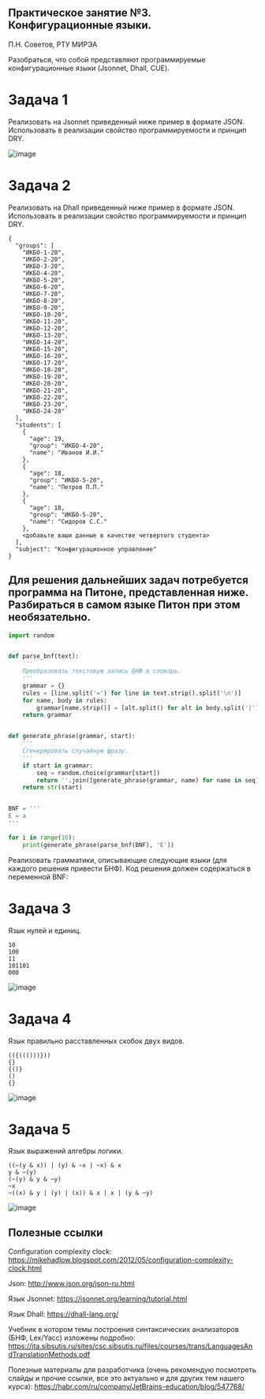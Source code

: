 ## Практическое занятие №3. Конфигурационные языки.

П.Н. Советов, РТУ МИРЭА

Разобраться, что собой представляют программируемые конфигурационные языки (Jsonnet, Dhall, CUE).

# Задача 1

Реализовать на Jsonnet приведенный ниже пример в формате JSON. Использовать в реализации свойство программируемости и принцип DRY.

![image](https://github.com/user-attachments/assets/a486508b-7e3e-4afd-8017-5bae4ea70f57)

# Задача 2

Реализовать на Dhall приведенный ниже пример в формате JSON. Использовать в реализации свойство программируемости и принцип DRY.

```
{
  "groups": [
    "ИКБО-1-20",
    "ИКБО-2-20",
    "ИКБО-3-20",
    "ИКБО-4-20",
    "ИКБО-5-20",
    "ИКБО-6-20",
    "ИКБО-7-20",
    "ИКБО-8-20",
    "ИКБО-9-20",
    "ИКБО-10-20",
    "ИКБО-11-20",
    "ИКБО-12-20",
    "ИКБО-13-20",
    "ИКБО-14-20",
    "ИКБО-15-20",
    "ИКБО-16-20",
    "ИКБО-17-20",
    "ИКБО-18-20",
    "ИКБО-19-20",
    "ИКБО-20-20",
    "ИКБО-21-20",
    "ИКБО-22-20",
    "ИКБО-23-20",
    "ИКБО-24-20"
  ],
  "students": [
    {
      "age": 19,
      "group": "ИКБО-4-20",
      "name": "Иванов И.И."
    },
    {
      "age": 18,
      "group": "ИКБО-5-20",
      "name": "Петров П.П."
    },
    {
      "age": 18,
      "group": "ИКБО-5-20",
      "name": "Сидоров С.С."
    },
    <добавьте ваши данные в качестве четвертого студента>
  ],
  "subject": "Конфигурационное управление"
} 
```

## Для решения дальнейших задач потребуется программа на Питоне, представленная ниже. Разбираться в самом языке Питон при этом необязательно.

```Python
import random


def parse_bnf(text):
    '''
    Преобразовать текстовую запись БНФ в словарь.
    '''
    grammar = {}
    rules = [line.split('=') for line in text.strip().split('\n')]
    for name, body in rules:
        grammar[name.strip()] = [alt.split() for alt in body.split('|')]
    return grammar


def generate_phrase(grammar, start):
    '''
    Сгенерировать случайную фразу.
    '''
    if start in grammar:
        seq = random.choice(grammar[start])
        return ''.join([generate_phrase(grammar, name) for name in seq])
    return str(start)


BNF = '''
E = a
'''

for i in range(10):
    print(generate_phrase(parse_bnf(BNF), 'E'))

```

Реализовать грамматики, описывающие следующие языки (для каждого решения привести БНФ). Код решения должен содержаться в переменной BNF:

# Задача 3

Язык нулей и единиц.

```
10
100
11
101101
000
```

![image](https://github.com/user-attachments/assets/42a941da-7803-4fe6-bb3b-90776dd56930)

# Задача 4

Язык правильно расставленных скобок двух видов.

```
(({((()))}))
{}
{()}
()
{}
```

![image](https://github.com/user-attachments/assets/b70a143c-c9a0-4be5-ae4d-f2096b79b64c)

# Задача 5

Язык выражений алгебры логики.

```
((~(y & x)) | (y) & ~x | ~x) & x
y & ~(y)
(~(y) & y & ~y)
~x
~((x) & y | (y) | (x)) & x | x | (y & ~y)
```

![image](https://github.com/user-attachments/assets/33953bc8-161e-4f9c-a182-23d3b9e104b8)

## Полезные ссылки

Configuration complexity clock: https://mikehadlow.blogspot.com/2012/05/configuration-complexity-clock.html

Json: http://www.json.org/json-ru.html

Язык Jsonnet: https://jsonnet.org/learning/tutorial.html

Язык Dhall: https://dhall-lang.org/

Учебник в котором темы построения синтаксических анализаторов (БНФ, Lex/Yacc) изложены подробно: https://ita.sibsutis.ru/sites/csc.sibsutis.ru/files/courses/trans/LanguagesAndTranslationMethods.pdf

Полезные материалы для разработчика (очень рекомендую посмотреть слайды и прочие ссылки, все это актуально и для других тем нашего курса): https://habr.com/ru/company/JetBrains-education/blog/547768/
